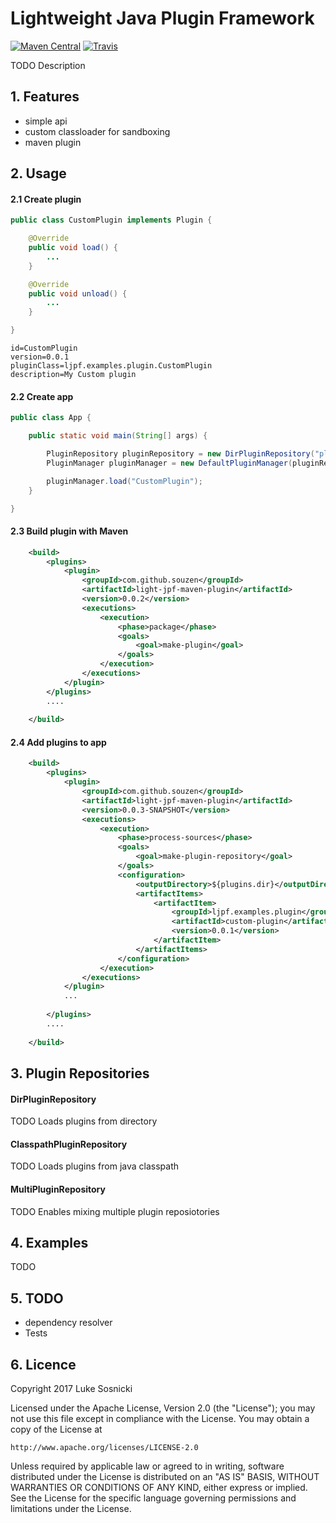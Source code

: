 # Lightweight Java Plugin Framework

[![Maven Central](https://img.shields.io/maven-central/v/com.github.souzen/light-jpf.svg)](http://search.maven.org/#search|ga|1|light-jpf)
[![Travis](https://img.shields.io/travis/rust-lang/rust.svg)](https://travis-ci.org/souzen/light-jpf)

TODO Description

## 1. Features
- simple api
- custom classloader for sandboxing
- maven plugin

## 2. Usage

#### 2.1 Create plugin

```java
public class CustomPlugin implements Plugin {

    @Override
    public void load() {
        ...
    }

    @Override
    public void unload() {
        ...
    }

}
```

```properties
id=CustomPlugin
version=0.0.1
pluginClass=ljpf.examples.plugin.CustomPlugin
description=My Custom plugin
```

#### 2.2 Create app
```java
public class App {

    public static void main(String[] args) {

        PluginRepository pluginRepository = new DirPluginRepository("plugin");
        PluginManager pluginManager = new DefaultPluginManager(pluginRepository);

        pluginManager.load("CustomPlugin");
    }

}
```

#### 2.3 Build plugin with Maven

```xml
    <build>
        <plugins>
            <plugin>
                <groupId>com.github.souzen</groupId>
                <artifactId>light-jpf-maven-plugin</artifactId>
                <version>0.0.2</version>
                <executions>
                    <execution>
                        <phase>package</phase>
                        <goals>
                            <goal>make-plugin</goal>
                        </goals>
                    </execution>
                </executions>
            </plugin>
        </plugins>
        ....    
    
    </build>
```

#### 2.4 Add plugins to app

```xml
    <build>
        <plugins>
            <plugin>
                <groupId>com.github.souzen</groupId>
                <artifactId>light-jpf-maven-plugin</artifactId>
                <version>0.0.3-SNAPSHOT</version>
                <executions>
                    <execution>
                        <phase>process-sources</phase>
                        <goals>
                            <goal>make-plugin-repository</goal>
                        </goals>
                        <configuration>
                            <outputDirectory>${plugins.dir}</outputDirectory>
                            <artifactItems>
                                <artifactItem>
                                    <groupId>ljpf.examples.plugin</groupId>
                                    <artifactId>custom-plugin</artifactId>
                                    <version>0.0.1</version>
                                </artifactItem>
                            </artifactItems>
                        </configuration>
                    </execution>
                </executions>
            </plugin>
            ... 
               
        </plugins>
        ....    
    
    </build>
```

## 3. Plugin Repositories

#### DirPluginRepository
TODO Loads plugins from directory

#### ClasspathPluginRepository
TODO Loads plugins from java classpath

#### MultiPluginRepository
TODO Enables mixing multiple plugin reposiotories

## 4. Examples
TODO

## 5. TODO
- dependency resolver
- Tests

## 6. Licence
Copyright 2017 Luke Sosnicki

Licensed under the Apache License, Version 2.0 (the "License");
you may not use this file except in compliance with the License.
You may obtain a copy of the License at

    http://www.apache.org/licenses/LICENSE-2.0

Unless required by applicable law or agreed to in writing, software
distributed under the License is distributed on an "AS IS" BASIS,
WITHOUT WARRANTIES OR CONDITIONS OF ANY KIND, either express or implied.
See the License for the specific language governing permissions and
limitations under the License.